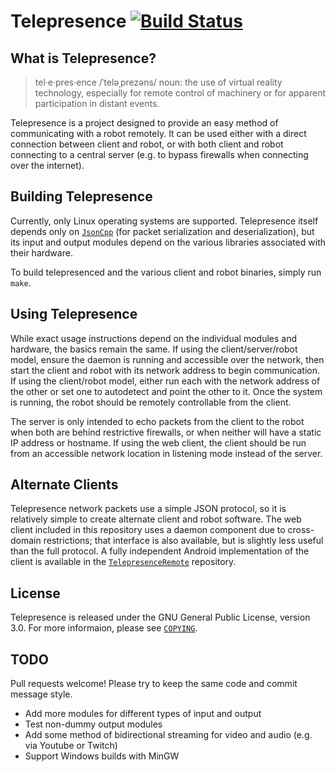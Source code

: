Telepresence [![Build Status](https://travis-ci.org/Techwolfy/telepresence.svg?branch=master)](https://travis-ci.org/Techwolfy/telepresence)
============


What is Telepresence?
---------------------

> tel·e·pres·ence /ˈteləˌprezəns/ noun: the use of virtual reality technology, especially for remote control of machinery or for apparent participation in distant events.

Telepresence is a project designed to provide an easy method of communicating with a robot remotely. It can be used either with a direct connection between client and robot, or with both client and robot connecting to a central server (e.g. to bypass firewalls when connecting over the internet).


Building Telepresence
---------------------

Currently, only Linux operating systems are supported. Telepresence itself depends only on [`JsonCpp`](https://github.com/open-source-parsers/jsoncpp) (for packet serialization and deserialization), but its input and output modules depend on the various libraries associated with their hardware.

To build telepresenced and the various client and robot binaries, simply run `make`.


Using Telepresence
------------------

While exact usage instructions depend on the individual modules and hardware, the basics remain the same. If using the client/server/robot model, ensure the daemon is running and accessible over the network, then start the client and robot with its network address to begin communication. If using the client/robot model, either run each with the network address of the other or set one to autodetect and point the other to it. Once the system is running, the robot should be remotely controllable from the client.

The server is only intended to echo packets from the client to the robot when both are behind restrictive firewalls, or when neither will have a static IP address or hostname. If using the web client, the client should be run from an accessible network location in listening mode instead of the server.


Alternate Clients
-----------------

Telepresence network packets use a simple JSON protocol, so it is relatively simple to create alternate client and robot software. The web client included in this repository uses a daemon component due to cross-domain restrictions; that interface is also available, but is slightly less useful than the full protocol. A fully independent Android implementation of the client is available in the [`TelepresenceRemote`](https://github.com/Techwolfy/TelepresenceRemote) repository.


License
-------

Telepresence is released under the GNU General Public License, version 3.0. For more informaion, please see [`COPYING`](COPYING).


TODO
----

Pull requests welcome! Please try to keep the same code and commit message style.

* Add more modules for different types of input and output
* Test non-dummy output modules
* Add some method of bidirectional streaming for video and audio (e.g. via Youtube or Twitch)
* Support Windows builds with MinGW
